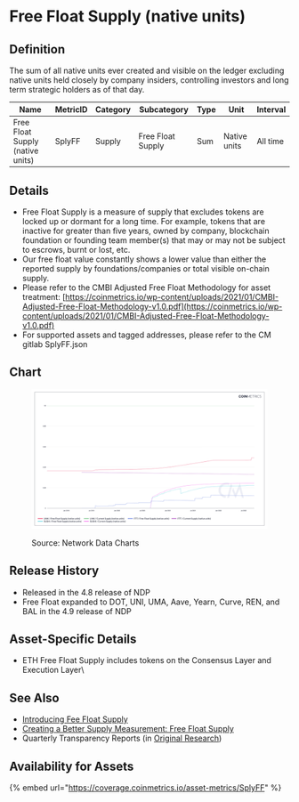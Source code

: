 # Free Float Supply (native units)

## Definition

The sum of all native units ever created and visible on the ledger excluding native units held closely by company insiders, controlling investors and long term strategic holders as of that day.

| Name                             | MetricID | Category | Subcategory       | Type | Unit         | Interval |
| -------------------------------- | -------- | -------- | ----------------- | ---- | ------------ | -------- |
| Free Float Supply (native units) | SplyFF   | Supply   | Free Float Supply | Sum  | Native units | All time |

## Details

* Free Float Supply is a measure of supply that excludes tokens are locked up or dormant for a long time. For example, tokens that are inactive for greater than five years, owned by company, blockchain foundation or founding team member(s) that may or may not be subject to escrows, burnt or lost, etc.
* Our free float value constantly shows a lower value than either the reported supply by foundations/companies or total visible on-chain supply.
* Please refer to the CMBI Adjusted Free Float Methodology for asset treatment: [https://coinmetrics.io/wp-content/uploads/2021/01/CMBI-Adjusted-Free-Float-Methodology-v1.0.pdf](https://coinmetrics.io/wp-content/uploads/2021/01/CMBI-Adjusted-Free-Float-Methodology-v1.0.pdf)
* For supported assets and tagged addresses, please refer to the CM gitlab SplyFF.json

## Chart

<figure><img src="../../.gitbook/assets/Coin_Metrics_Network_Data_2022-09-16T13-45.png" alt=""><figcaption><p>Source: Network Data Charts</p></figcaption></figure>

## Release History

* Released in the 4.8 release of NDP
* Free Float expanded to DOT, UNI, UMA, Aave, Yearn, Curve, REN, and BAL in the 4.9 release of NDP

## Asset-Specific Details

* ETH Free Float Supply includes tokens on the Consensus Layer and Execution Layer\


## **See Also**

* [Introducing Fee Float Supply](https://coinmetrics.io/introducing-free-float-supply/)&#x20;
* [Creating a Better Supply Measurement: Free Float Supply](https://coinmetrics.substack.com/p/coin-metrics-state-of-the-network-7d0)
* Quarterly Transparency Reports (in [Original Research](https://coinmetrics.io/insights/original-research/))&#x20;

## **Availability for Assets**

{% embed url="https://coverage.coinmetrics.io/asset-metrics/SplyFF" %}
